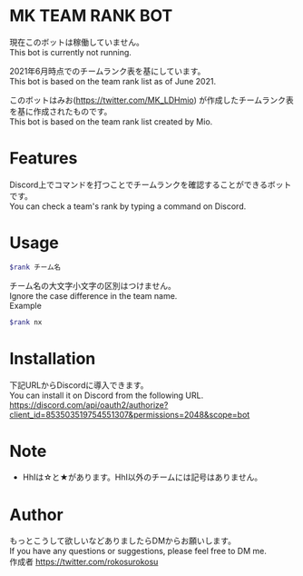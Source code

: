 # MK TEAM RANK BOT
現在このボットは稼働していません。  
This bot is currently not running.

2021年6月時点でのチームランク表を基にしています。  
This bot is based on the team rank list as of June 2021.  

このボットはみお(https://twitter.com/MK_LDHmio) が作成したチームランク表を基に作成されたものです。  
This bot is based on the team rank list created by Mio.

# Features
 
Discord上でコマンドを打つことでチームランクを確認することができるボットです。  
You can check a team's rank by typing a command on Discord.


# Usage

```bash
$rank チーム名
```
チーム名の大文字小文字の区別はつけません。  
Ignore the case difference in the team name.  
Example
```bash
$rank nx
```

 
# Installation
下記URLからDiscordに導入できます。  
You can install it on Discord from the following URL.  
https://discord.com/api/oauth2/authorize?client_id=853503519754551307&permissions=2048&scope=bot
 

 
# Note
 
* HhIは☆と★があります。HhI以外のチームには記号はありません。
 
# Author
もっとこうして欲しいなどありましたらDMからお願いします。  
If you have any questions or suggestions, please feel free to DM me.  
作成者
https://twitter.com/rokosurokosu
 
